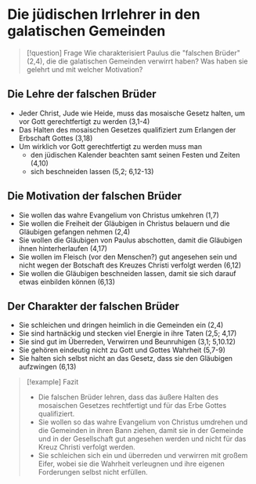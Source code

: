 # Die jüdischen Irrlehrer in den galatischen Gemeinden

> [!question] Frage
> Wie charakterisiert Paulus die "falschen Brüder" (2,4), die die galatischen Gemeinden verwirrt haben? Was haben sie gelehrt und mit welcher Motivation?

## Die Lehre der falschen Brüder

- Jeder Christ, Jude wie Heide, muss das mosaische Gesetz halten, um vor Gott gerechtfertigt zu werden (3,1-4)
- Das Halten des mosaischen Gesetzes qualifiziert zum Erlangen der Erbschaft Gottes (3,18)
- Um wirklich vor Gott gerechtfertigt zu werden muss man
	- den jüdischen Kalender beachten samt seinen Festen und Zeiten (4,10)
	- sich beschneiden lassen (5,2; 6,12-13)

## Die Motivation der falschen Brüder

- Sie wollen das wahre Evangelium von Christus umkehren (1,7)
- Sie wollen die Freiheit der Gläubigen in Christus belauern und die Gläubigen gefangen nehmen (2,4)
- Sie wollen die Gläubigen von Paulus abschotten, damit die Gläubigen ihnen hinterherlaufen (4,17)
- Sie wollen im Fleisch (vor den Menschen?) gut angesehen sein und nicht wegen der Botschaft des Kreuzes Christi verfolgt werden (6,12)
- Sie wollen die Gläubigen beschneiden lassen, damit sie sich darauf etwas einbilden können (6,13)

## Der Charakter der falschen Brüder

- Sie schleichen und dringen heimlich in die Gemeinden ein (2,4)
- Sie sind hartnäckig und stecken viel Energie in ihre Taten (2,5; 4,17)
- Sie sind gut im Überreden, Verwirren und Beunruhigen (3,1; 5,10.12)
- Sie gehören eindeutig nicht zu Gott und Gottes Wahrheit (5,7-9)
- Sie halten sich selbst nicht an das Gesetz, dass sie den Gläubigen aufzwingen (6,13)

> [!example] Fazit
> - Die falschen Brüder lehren, dass das äußere Halten des mosaischen Gesetzes rechtfertigt und für das Erbe Gottes qualifiziert.
> - Sie wollen so das wahre Evangelium von Christus umdrehen und die Gemeinden in ihren Bann ziehen, damit sie in der Gemeinde und in der Gesellschaft gut angesehen werden und nicht für das Kreuz Christi verfolgt werden.
> - Sie schleichen sich ein und überreden und verwirren mit großem Eifer, wobei sie die Wahrheit verleugnen und ihre eigenen Forderungen selbst nicht erfüllen.